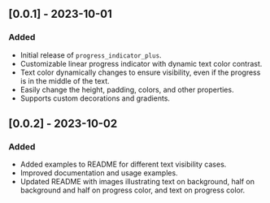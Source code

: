 ## [0.0.1] - 2023-10-01

### Added

- Initial release of `progress_indicator_plus`.
- Customizable linear progress indicator with dynamic text color contrast.
- Text color dynamically changes to ensure visibility, even if the progress is in the middle of the text.
- Easily change the height, padding, colors, and other properties.
- Supports custom decorations and gradients.

## [0.0.2] - 2023-10-02

### Added

- Added examples to README for different text visibility cases.
- Improved documentation and usage examples.
- Updated README with images illustrating text on background, half on background and half on progress color, and text on progress color.
